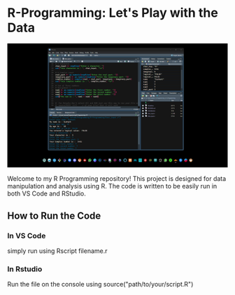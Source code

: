 # R-Programming: Let's Play with the Data

![Data Analysis](/img/Rstudio.png)

Welcome to my R Programming repository! This project is designed for data manipulation and analysis using R. The code is written to be easily run in both VS Code and RStudio.

## How to Run the Code

### In VS Code
simply run using Rscript filename.r

### In Rstudio
Run the file on the console using 
source("path/to/your/script.R")
